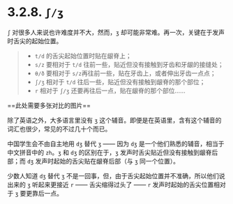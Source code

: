 # 3.2.8. `ʃ/ʒ`

`ʃ` 对很多人来说也许难度并不大，然而，`ʒ` 却可能非常难。再一次，关键在于发声时舌尖的起始位置。

> * `t/d` 的舌尖起始位置时贴在龈脊上；
> * `s/z` 要相对于 `t/d` 往前一些，贴近但没有接触到牙齿和牙龈的接缝处；
> * `θ/ð` 要相对于 `s/z`再往前一些，贴在牙齿上，或者伸出牙齿一点点；
> * `ʃ/ʒ` 相对于 `t/d` 往后一些，贴近但没有接触到龈脊的那个部位；
> * `r` 相对于 `ʃ/ʒ` 还要再往后一点，贴在龈脊的那个部位……

==此处需要多张对比的图片==

除了英语之外，大多语言里没有 `ʒ` 这个辅音。即便是在英语里，含有这个辅音的词汇也很少，常见的不过几十个而已。

中国学生会不由自主地用 `dʒ` 替代 `ʒ` —— 因为 `dʒ` 是一个他们熟悉的辅音，相当于中文拼音中的 `zh`。`ʒ` 和 `dʒ` 的区别在于，`ʒ` 发声时舌尖贴近但没有接触到龈脊后部；而 `dʒ` 发声时起始的舌尖贴在龈脊后部（与 `ʒ` 同一个位置）。

少数人知道  `dʒ` 替代 `ʒ` 不是一回事，但，由于舌尖起始位置并不准确，所以他们说出来的 `ʒ` 听起来更接近 `r` —— 舌尖缩得过头了 —— `r` 发声时起始的舌尖位置相对于 `ʒ` 要更靠后一点。
